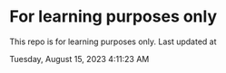 # For learning purposes only
This repo is for learning purposes only.
Last updated at

Tuesday, August 15, 2023 4:11:23 AM

